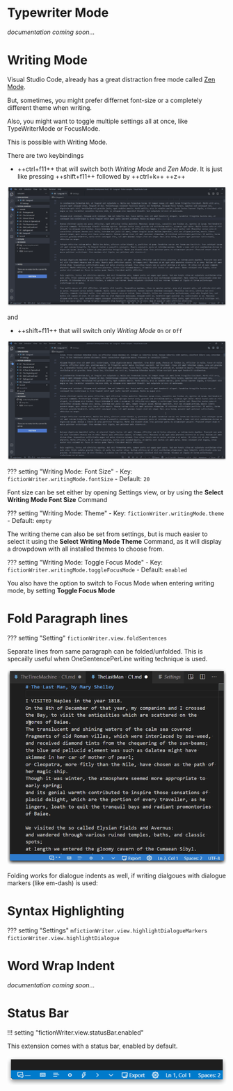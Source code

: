 # Typewriter Mode

*documentation coming soon...*

# Writing Mode

Visual Studio Code, already has a great distraction free mode called [Zen Mode](https://code.visualstudio.com/docs/getstarted/tips-and-tricks#_zen-mode).

But, sometimes, you might prefer differnet font-size or a completely different theme when writing.

Also, you might want to toggle multiple settings all at once, like TypeWriterMode or FocusMode.

This is possible with Writing Mode.


There are two keybindings

- ++ctrl+f11++ that will switch both _Writing Mode_ and _Zen Mode_. It is just like pressing ++shift+f11++ followed by ++ctrl+k++ ++z++

![WM](img/wmode_toggle_01.gif)

and

- ++shift+f11++ that will switch only _Writing Mode_ `On` or `Off`

![WM](img/wmode_toggle_02.gif)


??? setting "Writing Mode: Font Size"
    - Key: `fictionWriter.writingMode.fontSize`
    - Default: `20`

Font size can be set either by opening Settings view, or by using the **Select Writing Mode Font Size** Command

??? setting "Writing Mode: Theme"
    - Key: `fictionWriter.writingMode.theme`
    - Default: `empty`

The writing theme can also be set from settings, but is much easier to select it using the **Select Writing Mode Theme** Command, as it will display a drowpdown with all installed themes to choose from.

??? setting "Writing Mode: Toggle Focus Mode"
    - Key: `fictionWriter.writingMode.toggleFocusMode`
    - Default: `enabled`

You also have the option to switch to Focus Mode when entering writing mode, by setting **Toggle Focus Mode**

# Fold Paragraph lines

??? setting "Setting"
    `fictionWriter.view.foldSentences`

Separate lines from same paragraph can be folded/unfolded. This is specailly useful when OneSentencePerLine writing technique is used.

![Folding 01](img/folding_01.gif)

Folding works for dialogue indents as well, if writing dialgoues with dialogue markers (like em-dash) is used:

# Syntax Highlighting

??? setting "Settings"
    `mfictionWriter.view.highlightDialogueMarkers`
    `fictionWriter.view.highlightDialogue`

# Word Wrap Indent

*documentation coming soon...*

# Status Bar

!!! setting "fictionWriter.view.statusBar.enabled"

This extension comes with a status bar, enabled by default.

![StatusBar](img/statusbar_01.gif)